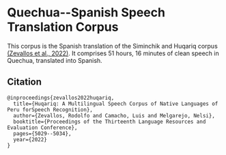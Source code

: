 # Quechua--Spanish Speech Translation Corpus

This corpus is the Spanish translation of the Siminchik and Huqariq corpus [(Zevallos et al., 2022)](https://arxiv.org/abs/2207.05498). It comprises 51 hours, 16 minutes of clean speech in Quechua, translated into Spanish.


## Citation 

```
@inproceedings{zevallos2022huqariq,
  title={Huqariq: A Multilingual Speech Corpus of Native Languages of Peru forSpeech Recognition},
  author={Zevallos, Rodolfo and Camacho, Luis and Melgarejo, Nelsi},
  booktitle={Proceedings of the Thirteenth Language Resources and Evaluation Conference},
  pages={5029--5034},
  year={2022}
}
```
